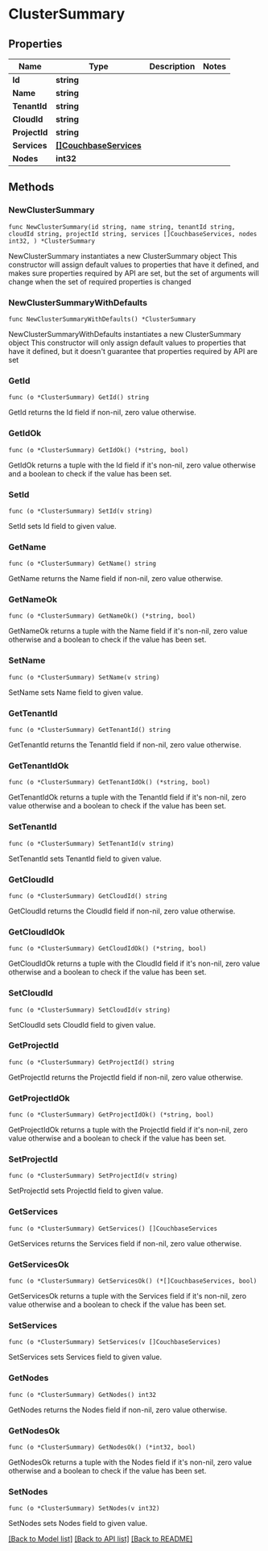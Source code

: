 # ClusterSummary

## Properties

Name | Type | Description | Notes
------------ | ------------- | ------------- | -------------
**Id** | **string** |  | 
**Name** | **string** |  | 
**TenantId** | **string** |  | 
**CloudId** | **string** |  | 
**ProjectId** | **string** |  | 
**Services** | [**[]CouchbaseServices**](CouchbaseServices.md) |  | 
**Nodes** | **int32** |  | 

## Methods

### NewClusterSummary

`func NewClusterSummary(id string, name string, tenantId string, cloudId string, projectId string, services []CouchbaseServices, nodes int32, ) *ClusterSummary`

NewClusterSummary instantiates a new ClusterSummary object
This constructor will assign default values to properties that have it defined,
and makes sure properties required by API are set, but the set of arguments
will change when the set of required properties is changed

### NewClusterSummaryWithDefaults

`func NewClusterSummaryWithDefaults() *ClusterSummary`

NewClusterSummaryWithDefaults instantiates a new ClusterSummary object
This constructor will only assign default values to properties that have it defined,
but it doesn't guarantee that properties required by API are set

### GetId

`func (o *ClusterSummary) GetId() string`

GetId returns the Id field if non-nil, zero value otherwise.

### GetIdOk

`func (o *ClusterSummary) GetIdOk() (*string, bool)`

GetIdOk returns a tuple with the Id field if it's non-nil, zero value otherwise
and a boolean to check if the value has been set.

### SetId

`func (o *ClusterSummary) SetId(v string)`

SetId sets Id field to given value.


### GetName

`func (o *ClusterSummary) GetName() string`

GetName returns the Name field if non-nil, zero value otherwise.

### GetNameOk

`func (o *ClusterSummary) GetNameOk() (*string, bool)`

GetNameOk returns a tuple with the Name field if it's non-nil, zero value otherwise
and a boolean to check if the value has been set.

### SetName

`func (o *ClusterSummary) SetName(v string)`

SetName sets Name field to given value.


### GetTenantId

`func (o *ClusterSummary) GetTenantId() string`

GetTenantId returns the TenantId field if non-nil, zero value otherwise.

### GetTenantIdOk

`func (o *ClusterSummary) GetTenantIdOk() (*string, bool)`

GetTenantIdOk returns a tuple with the TenantId field if it's non-nil, zero value otherwise
and a boolean to check if the value has been set.

### SetTenantId

`func (o *ClusterSummary) SetTenantId(v string)`

SetTenantId sets TenantId field to given value.


### GetCloudId

`func (o *ClusterSummary) GetCloudId() string`

GetCloudId returns the CloudId field if non-nil, zero value otherwise.

### GetCloudIdOk

`func (o *ClusterSummary) GetCloudIdOk() (*string, bool)`

GetCloudIdOk returns a tuple with the CloudId field if it's non-nil, zero value otherwise
and a boolean to check if the value has been set.

### SetCloudId

`func (o *ClusterSummary) SetCloudId(v string)`

SetCloudId sets CloudId field to given value.


### GetProjectId

`func (o *ClusterSummary) GetProjectId() string`

GetProjectId returns the ProjectId field if non-nil, zero value otherwise.

### GetProjectIdOk

`func (o *ClusterSummary) GetProjectIdOk() (*string, bool)`

GetProjectIdOk returns a tuple with the ProjectId field if it's non-nil, zero value otherwise
and a boolean to check if the value has been set.

### SetProjectId

`func (o *ClusterSummary) SetProjectId(v string)`

SetProjectId sets ProjectId field to given value.


### GetServices

`func (o *ClusterSummary) GetServices() []CouchbaseServices`

GetServices returns the Services field if non-nil, zero value otherwise.

### GetServicesOk

`func (o *ClusterSummary) GetServicesOk() (*[]CouchbaseServices, bool)`

GetServicesOk returns a tuple with the Services field if it's non-nil, zero value otherwise
and a boolean to check if the value has been set.

### SetServices

`func (o *ClusterSummary) SetServices(v []CouchbaseServices)`

SetServices sets Services field to given value.


### GetNodes

`func (o *ClusterSummary) GetNodes() int32`

GetNodes returns the Nodes field if non-nil, zero value otherwise.

### GetNodesOk

`func (o *ClusterSummary) GetNodesOk() (*int32, bool)`

GetNodesOk returns a tuple with the Nodes field if it's non-nil, zero value otherwise
and a boolean to check if the value has been set.

### SetNodes

`func (o *ClusterSummary) SetNodes(v int32)`

SetNodes sets Nodes field to given value.



[[Back to Model list]](../README.md#documentation-for-models) [[Back to API list]](../README.md#documentation-for-api-endpoints) [[Back to README]](../README.md)


